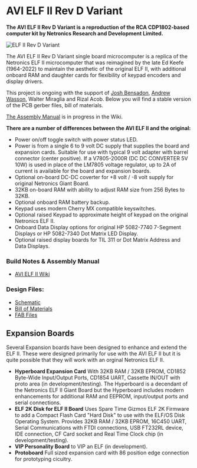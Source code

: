 # AVI ELF II Rev D Variant

**The AVI ELF II Rev D Variant is a reproduction of the RCA  CDP1802-based computer kit by Netronics Research and Development Limited.**

![ELF II Rev D Variant](https://github.com/awasson/AVI-ELF-II/assets/2935397/c0068558-4cf3-4f1a-80ae-7bcad960d778)

The AVI ELF II Rev D Variant single board microcomputer is a replica of the Netronics ELF II microcomputer that was reimagined by the late Ed Keefe (1964-2022) to maintain the aesthetic of the original ELF II, with additional onboard RAM and daughter cards for flexibility of keypad encoders and display drivers.

This project is ongoing with the support of [Josh Bensadon](https://github.com/JoshBensadon), [Andrew Wasson](https://github.com/awasson), Walter Miraglia and Rizal Acob. Below you will find a stable version of the PCB gerber files, bill of materials. 

[The Assembly Manual](https://github.com/awasson/AVI-ELF-II/wiki/AVI-ELF-II-Basic-Assembly-Notes) is in progress in the Wiki.

**There are a number of differences between the AVI ELF II and the original:**

* Power on/off toggle switch with power status LED.
* Power is from a single 6 to 9 volt DC supply that supplies the board and expansion cards. Suitable for use with typical 9 volt adapter with barrel connector (center positive). If a V7805-2000R (DC DC CONVERTER 5V 10W) is used in place of the LM7805 voltage regulator, up to 2A of current is available for the board and expansion boards.
* Optional on-board DC-DC coverter for +8 volt / -8 volt supply for original Netronics Giant Board.
* 32KB on-board RAM with ability to adjust RAM size from 256 Bytes to 32KB.
* Optional onboard RAM battery backup.
* Keypad uses modern Cherry MX compatible keyswitches.
* Optional raised Keypad to approximate height of keypad on the original Netronics ELF II.
* Onboard Data Display options for original HP 5082-7740 7-Segment Displays or HP 5082-7340 Dot Matrix LED Display.
* Optional raised display boards for TIL 311 or Dot Matrix Address and Data Displays. 

### Build Notes & Assembly Manual
* [AVI ELF II Wiki](https://github.com/awasson/AVI-ELF-II/wiki/AVI-ELF-II-Basic-Assembly-Notes)

### Design Files:
* [Schematic](notes/ELF-II/AVIELF2v1-Sch.pdf)
* [Bill of Materials](notes/ELF-II/AVI%20ELF%20II%20Final%20BOM.xlsx)
* [FAB Files](gerbers/ELF-II/AVIELF2v1-Gerbers.zip)


## Expansion Boards
Several Expansion boards have been designed to enhance and extend the ELF II. These were designed primarily for use with the AVI ELF II but it is quite possible that they will work with an orginal Netronics ELF II. 
* **Hyperboard Expansion Card** With 32KB RAM / 32KB EPROM, CD1852 Byte-Wide Input/Output Ports, CD1854 UART, Cassette IN/OUT with proto area (in development/testing). The Hyperboard is a decendant of the Netronics ELF II Giant Board but the Hyperboard includes modern enhancements for additional RAM and EEPROM, input/output ports and serial connections.
* **ELF 2K Disk for ELF II Board** Uses Spare Time Gizmos ELF 2K Firmware to add a Compact Flash Card "Hard Disk" to use with the ELF/OS Disk Operating System. Provides 32KB RAM / 32KB EPROM, 16C450 UART, Serial Communications with FTDI connections, USB FT232RL device, IDE connection, CF Card socket and Real Time Clock chip (in development/testing).    
* **VIP Personality Board** to VIP an ELF (in development).
* **Protoboard** Full sized expansion card with 86 position edge connection for prototyping cicuitry. 
